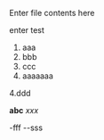 

Enter file contents here

enter test

1. aaa
2. bbb
3. ccc
4. aaaaaaa



4.ddd



**abc**
*xxx*


-fff
--sss
